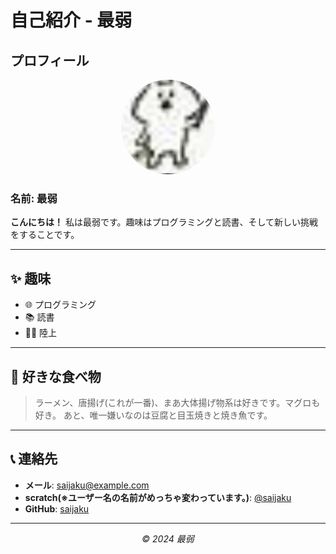 # 自己紹介 - 最弱

## プロフィール
<p align="center">
  <img src="jaku.png" alt="プロフィール写真" style="width: 150px; border-radius: 50%;">
</p>

### 名前: 最弱  
**こんにちは！** 私は最弱です。趣味はプログラミングと読書、そして新しい挑戦をすることです。

---

## ✨ 趣味
- 🌐 プログラミング
- 📚 読書
- 🏃🏽 陸上

---

## 🍣 好きな食べ物
> ラーメン、唐揚げ(これが一番)、まあ大体揚げ物系は好きです。マグロも好き。
> あと、唯一嫌いなのは豆腐と目玉焼きと焼き魚です。

---

## 📞 連絡先
- **メール**: saijaku@example.com  
- **scratch(※ユーザー名の名前がめっちゃ変わっています。)**: [@saijaku](https://scratch.mit.edu/users/-1023_/)  
- **GitHub**: [saijaku](https://github.com/saijaku)

---

<p align="center">
  <i>&copy; 2024 最弱</i>
</p>
